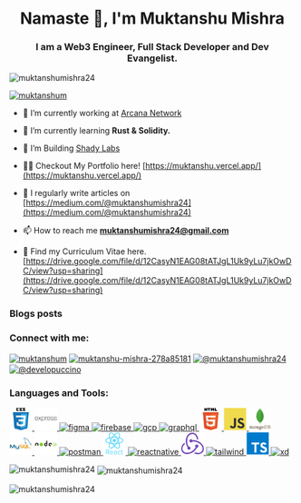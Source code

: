 <h1 align="center">Namaste 🙏, I'm Muktanshu Mishra</h1>
<h3 align="center">I am a Web3 Engineer, Full Stack Developer and Dev Evangelist.</h3>

<p align="left"> <img src="https://komarev.com/ghpvc/?username=muktanshumishra24&label=Profile%20views&color=0e75b6&style=flat" alt="muktanshumishra24" /> </p>

<p align="left"> <a href="https://twitter.com/muktanshum" target="blank"><img src="https://img.shields.io/twitter/follow/muktanshum?logo=twitter&style=for-the-badge" alt="muktanshum" /></a> </p>

- 🔭 I’m currently working at [Arcana Network](https://github.com/arcana-network)

- 🌱 I’m currently learning **Rust & Solidity.**

- 👯 I’m Building [Shady Labs](https://github.com/shady-labs)

- 👨‍💻 Checkout My Portfolio here! [https://muktanshu.vercel.app/](https://muktanshu.vercel.app/)

- 📝 I regularly write articles on [https://medium.com/@muktanshumishra24](https://medium.com/@muktanshumishra24)

- 📫 How to reach me **muktanshumishra24@gmail.com**

- 📄 Find my Curriculum Vitae here. [https://drive.google.com/file/d/12CasyN1EAG08tATJgL1Uk9yLu7jkOwDC/view?usp=sharing](https://drive.google.com/file/d/12CasyN1EAG08tATJgL1Uk9yLu7jkOwDC/view?usp=sharing)

### Blogs posts
<!-- BLOG-POST-LIST:START -->
<!-- BLOG-POST-LIST:END -->

<h3 align="left">Connect with me:</h3>
<p align="left">
<a href="https://twitter.com/muktanshum" target="blank"><img align="center" src="https://raw.githubusercontent.com/rahuldkjain/github-profile-readme-generator/master/src/images/icons/Social/twitter.svg" alt="muktanshum" height="30" width="40" /></a>
<a href="https://linkedin.com/in/muktanshu-mishra-278a85181" target="blank"><img align="center" src="https://raw.githubusercontent.com/rahuldkjain/github-profile-readme-generator/master/src/images/icons/Social/linked-in-alt.svg" alt="muktanshu-mishra-278a85181" height="30" width="40" /></a>
<a href="https://medium.com/@muktanshumishra24" target="blank"><img align="center" src="https://raw.githubusercontent.com/rahuldkjain/github-profile-readme-generator/master/src/images/icons/Social/medium.svg" alt="@muktanshumishra24" height="30" width="40" /></a>
<a href="https://www.youtube.com/c/@developuccino" target="blank"><img align="center" src="https://raw.githubusercontent.com/rahuldkjain/github-profile-readme-generator/master/src/images/icons/Social/youtube.svg" alt="@developuccino" height="30" width="40" /></a>
</p>

<h3 align="left">Languages and Tools:</h3>
<p align="left"> <a href="https://www.w3schools.com/css/" target="_blank" rel="noreferrer"> <img src="https://raw.githubusercontent.com/devicons/devicon/master/icons/css3/css3-original-wordmark.svg" alt="css3" width="40" height="40"/> </a> <a href="https://expressjs.com" target="_blank" rel="noreferrer"> <img src="https://raw.githubusercontent.com/devicons/devicon/master/icons/express/express-original-wordmark.svg" alt="express" width="40" height="40"/> </a> <a href="https://www.figma.com/" target="_blank" rel="noreferrer"> <img src="https://www.vectorlogo.zone/logos/figma/figma-icon.svg" alt="figma" width="40" height="40"/> </a> <a href="https://firebase.google.com/" target="_blank" rel="noreferrer"> <img src="https://www.vectorlogo.zone/logos/firebase/firebase-icon.svg" alt="firebase" width="40" height="40"/> </a> <a href="https://cloud.google.com" target="_blank" rel="noreferrer"> <img src="https://www.vectorlogo.zone/logos/google_cloud/google_cloud-icon.svg" alt="gcp" width="40" height="40"/> </a> <a href="https://graphql.org" target="_blank" rel="noreferrer"> <img src="https://www.vectorlogo.zone/logos/graphql/graphql-icon.svg" alt="graphql" width="40" height="40"/> </a> <a href="https://www.w3.org/html/" target="_blank" rel="noreferrer"> <img src="https://raw.githubusercontent.com/devicons/devicon/master/icons/html5/html5-original-wordmark.svg" alt="html5" width="40" height="40"/> </a> <a href="https://developer.mozilla.org/en-US/docs/Web/JavaScript" target="_blank" rel="noreferrer"> <img src="https://raw.githubusercontent.com/devicons/devicon/master/icons/javascript/javascript-original.svg" alt="javascript" width="40" height="40"/> </a> <a href="https://www.mongodb.com/" target="_blank" rel="noreferrer"> <img src="https://raw.githubusercontent.com/devicons/devicon/master/icons/mongodb/mongodb-original-wordmark.svg" alt="mongodb" width="40" height="40"/> </a> <a href="https://www.mysql.com/" target="_blank" rel="noreferrer"> <img src="https://raw.githubusercontent.com/devicons/devicon/master/icons/mysql/mysql-original-wordmark.svg" alt="mysql" width="40" height="40"/> </a> <a href="https://nodejs.org" target="_blank" rel="noreferrer"> <img src="https://raw.githubusercontent.com/devicons/devicon/master/icons/nodejs/nodejs-original-wordmark.svg" alt="nodejs" width="40" height="40"/> </a> <a href="https://postman.com" target="_blank" rel="noreferrer"> <img src="https://www.vectorlogo.zone/logos/getpostman/getpostman-icon.svg" alt="postman" width="40" height="40"/> </a> <a href="https://reactjs.org/" target="_blank" rel="noreferrer"> <img src="https://raw.githubusercontent.com/devicons/devicon/master/icons/react/react-original-wordmark.svg" alt="react" width="40" height="40"/> </a> <a href="https://reactnative.dev/" target="_blank" rel="noreferrer"> <img src="https://reactnative.dev/img/header_logo.svg" alt="reactnative" width="40" height="40"/> </a> <a href="https://redux.js.org" target="_blank" rel="noreferrer"> <img src="https://raw.githubusercontent.com/devicons/devicon/master/icons/redux/redux-original.svg" alt="redux" width="40" height="40"/> </a> <a href="https://tailwindcss.com/" target="_blank" rel="noreferrer"> <img src="https://www.vectorlogo.zone/logos/tailwindcss/tailwindcss-icon.svg" alt="tailwind" width="40" height="40"/> </a> <a href="https://www.typescriptlang.org/" target="_blank" rel="noreferrer"> <img src="https://raw.githubusercontent.com/devicons/devicon/master/icons/typescript/typescript-original.svg" alt="typescript" width="40" height="40"/> </a> <a href="https://www.adobe.com/products/xd.html" target="_blank" rel="noreferrer"> <img src="https://cdn.worldvectorlogo.com/logos/adobe-xd.svg" alt="xd" width="40" height="40"/> </a> </p>

<p><img align="left" src="https://github-readme-stats.vercel.app/api/top-langs?username=muktanshumishra24&show_icons=true&locale=en&layout=compact" alt="muktanshumishra24" /></p>

<p>&nbsp;<img align="center" src="https://github-readme-stats.vercel.app/api?username=muktanshumishra24&show_icons=true&locale=en" alt="muktanshumishra24" /></p>

<p><img align="center" src="https://github-readme-streak-stats.herokuapp.com/?user=muktanshumishra24&" alt="muktanshumishra24" /></p>
